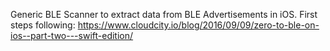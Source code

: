 Generic BLE Scanner to extract data from BLE Advertisements in iOS.
First steps following: https://www.cloudcity.io/blog/2016/09/09/zero-to-ble-on-ios--part-two---swift-edition/
